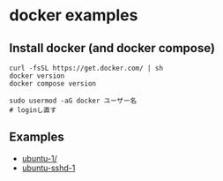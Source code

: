 # docker examples

## Install docker (and docker compose)
```
curl -fsSL https://get.docker.com/ | sh
docker version
docker compose version

sudo usermod -aG docker ユーザー名
# loginし直す
```

## Examples
- [ubuntu-1/](ubuntu-1/)
- [ubuntu-sshd-1](ubuntu-sshd-1)
